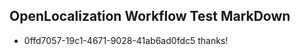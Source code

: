 ## OpenLocalization Workflow Test MarkDown
* 0ffd7057-19c1-4671-9028-41ab6ad0fdc5 
thanks!<!--HONumber=Mar16_HO2-->
